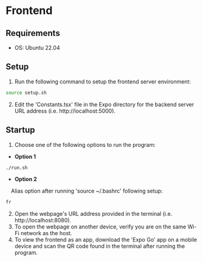 # Frontend

## Requirements
- OS: Ubuntu 22.04

## Setup

1. Run the following command to setup the frontend server environment:
```bash
source setup.sh
```
2. Edit the 'Constants.tsx' file in the Expo directory for the backend server URL address (i.e. http://localhost:5000).

## Startup

1. Choose one of the following options to run the program:

- **Option 1**
```bash
./run.sh
```

- **Option 2**

&emsp;Alias option after running 'source ~/.bashrc' following setup:
```bash
fr
```
2. Open the webpage's URL address provided in the terminal (i.e. http://localhost:8080).
3. To open the webpage on another device, verify you are on the same Wi-Fi network as the host.
4. To view the frontend as an app, download the 'Expo Go' app on a mobile device and scan the QR code found in the terminal after running the program.
